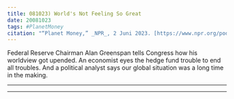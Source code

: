```yaml
---
title: 081023) World's Not Feeling So Great
date: 20081023
tags: #PlanetMoney
citation: "“Planet Money,” _NPR_, 2 Juni 2023. [https://www.npr.org/podcasts/510289/planet-money](https://www.npr.org/podcasts/510289/planet-money) (diakses 4 Juni 2023)."
---
```


Federal Reserve Chairman Alan Greenspan tells Congress how his worldview got upended. An economist eyes the hedge fund trouble to end all troubles. And a political analyst says our global situation was a long time in the making.

----

----
